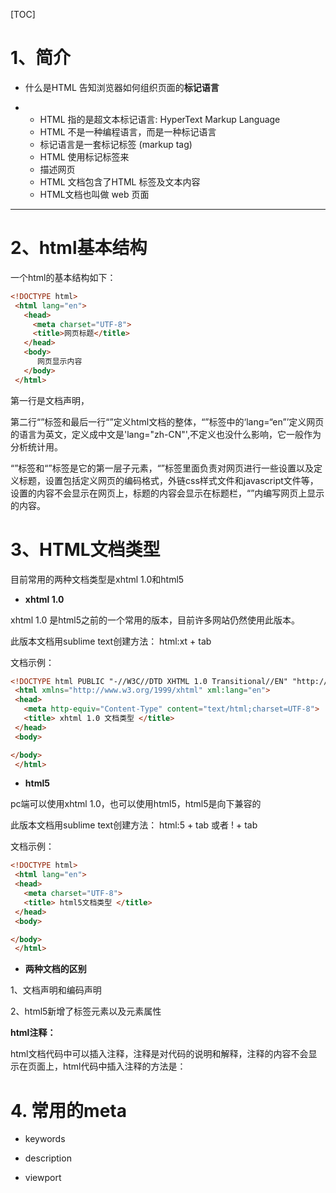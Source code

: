 [TOC]



# 1、简介

* 什么是HTML
            告知浏览器如何组织页面的**标记语言​**

* - HTML 指的是超文本标记语言: HyperText Markup Language
  - HTML 不是一种编程语言，而是一种标记语言
  - 标记语言是一套标记标签 (markup tag)
  - HTML 使用标记标签来
  - 描述网页
  - HTML 文档包含了HTML 标签及文本内容
  - HTML文档也叫做 web 页面

---



 

# 2、html基本结构

一个html的基本结构如下：

```html
<!DOCTYPE html>
 <html lang="en">
   <head>      
     <meta charset="UTF-8">
     <title>网页标题</title>
   </head>
   <body>
      网页显示内容
   </body>
 </html>
```

 

第一行是文档声明，

第二行“<html>”标签和最后一行“</html>”定义html文档的整体，“<html>”标签中的‘lang=“en”’定义网页的语言为英文，定义成中文是'lang="zh-CN"',不定义也没什么影响，它一般作为分析统计用。

 

 “<head>”标签和“<body>”标签是它的第一层子元素，“<head>”标签里面负责对网页进行一些设置以及定义标题，设置包括定义网页的编码格式，外链css样式文件和javascript文件等，设置的内容不会显示在网页上，标题的内容会显示在标题栏，“<body>”内编写网页上显示的内容。

# 3、HTML文档类型

目前常用的两种文档类型是xhtml 1.0和html5

* **xhtml 1.0**

xhtml 1.0 是html5之前的一个常用的版本，目前许多网站仍然使用此版本。

此版本文档用sublime text创建方法： html:xt + tab

文档示例：

```html
<!DOCTYPE html PUBLIC "-//W3C//DTD XHTML 1.0 Transitional//EN" "http://www.w3.org/TR/xhtml1/DTD/xhtml1-transitional.dtd">
 <html xmlns="http://www.w3.org/1999/xhtml" xml:lang="en">
 <head>
   <meta http-equiv="Content-Type" content="text/html;charset=UTF-8">
   <title> xhtml 1.0 文档类型 </title>
 </head>
 <body>

</body>
 </html>
```



* **html5**

pc端可以使用xhtml 1.0，也可以使用html5，html5是向下兼容的

此版本文档用sublime text创建方法： html:5 + tab 或者 ! + tab

文档示例：

```html
<!DOCTYPE html>
 <html lang="en">
 <head>
   <meta charset="UTF-8">
   <title> html5文档类型 </title>
 </head>
 <body>

</body>
 </html>
```



* **两种文档的区别**

1、文档声明和编码声明

2、html5新增了标签元素以及元素属性

**html注释：**

html文档代码中可以插入注释，注释是对代码的说明和解释，注释的内容不会显示在页面上，html代码中插入注释的方法是：

<!-- 这是一段注释 -->

 

# 4. 常用的meta

* keywords

* description

* viewport

  

